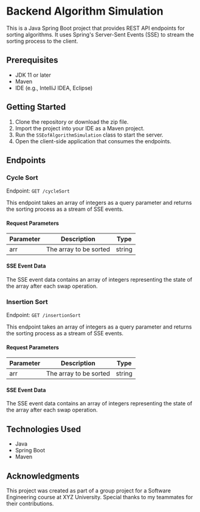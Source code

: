 

# Backend Algorithm Simulation

This is a Java Spring Boot project that provides REST API endpoints for sorting algorithms. It uses Spring's Server-Sent Events (SSE) to stream the sorting process to the client.

## Prerequisites

- JDK 11 or later
- Maven
- IDE (e.g., IntelliJ IDEA, Eclipse)

## Getting Started

1. Clone the repository or download the zip file.
2. Import the project into your IDE as a Maven project.
3. Run the `SSEofAlgorithmSimulation` class to start the server.
4. Open the client-side application that consumes the endpoints.

## Endpoints

### Cycle Sort

Endpoint: `GET /cycleSort`

This endpoint takes an array of integers as a query parameter and returns the sorting process as a stream of SSE events.

#### Request Parameters

| Parameter | Description            | Type   |
| --------- | ---------------------- | ------ |
| arr       | The array to be sorted | string |

#### SSE Event Data

The SSE event data contains an array of integers representing the state of the array after each swap operation.

### Insertion Sort

Endpoint: `GET /insertionSort`

This endpoint takes an array of integers as a query parameter and returns the sorting process as a stream of SSE events.

#### Request Parameters

| Parameter | Description            | Type   |
| --------- | ---------------------- | ------ |
| arr       | The array to be sorted | string |

#### SSE Event Data

The SSE event data contains an array of integers representing the state of the array after each swap operation.

## Technologies Used

- Java
- Spring Boot
- Maven

## Acknowledgments

This project was created as part of a group project for a Software Engineering course at XYZ University. Special thanks to my teammates for their contributions.
